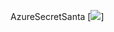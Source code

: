 AzureSecretSanta
[<img src="https://pavel1yakimovich.visualstudio.com/_apis/public/build/definitions/8394ac78-8865-4ea9-ba3c-0aac4ca07dd3/2/badge"/>]